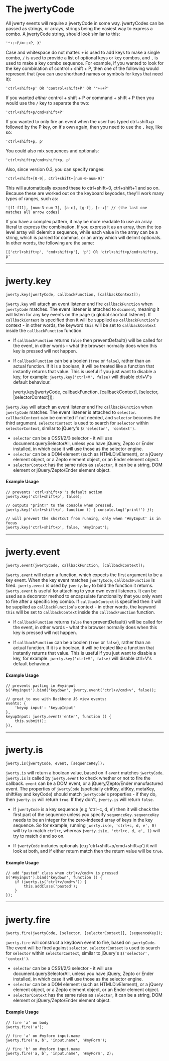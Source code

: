 The jwertyCode
==============

All jwerty events will require a jwertyCode in some way. jwertyCodes can be
passed as strings, or arrays, strings being the easiest way to express a combo.
A jwertyCode string, should look similar to this:

    '⌃+⇧+P/⌘+⇧+P, X'

Case and whitespace do not matter. `+` is used to add keys to make a single
combo, `/` is used to provide a list of optional keys or key combos, and `,` is
used to make a key combo sequence. For example, if you wanted to look for the
key combination of control + shift + P, then one of the following would
represent that (you can use shorthand names or symbols for keys that need it):

    'ctrl+shift+p' OR 'control+shift+P' OR '⌃+⇧+P'

If you wanted *either* control + shift + P *or* command + shift + P then you
would use the `/` key to separate the two:

    'ctrl+shift+p/cmd+shift+P'

If you wanted to only fire an event when the user has typed ctrl+shift+p
followed by the P key, on it's own again, then you need to use the `,` key, like
so:

    'ctrl+shift+p, p'
    
You could also mix sequences and optionals:

    'ctrl+shift+p/cmd+shift+p, p'

Also, since version 0.3, you can specify ranges:

    'ctrl+shift+[0-9], ctrl+shift+[num-0-num-9]'

This will automatically expand these to ctrl+shift+0, ctrl+shift+1 and so on.
Because these are worked out on the keyboard keycodes, they'll work many types
of ranges, such as:

    '[f1-f11], [num-3-num-7], [a-c], [g-f], [←-↓]' // (the last one matches all arrow codes)
    
If you have a complex pattern, it may be more readable to use an array literal
to express the combination. If you express it as an array, then the top level
array will delemit a sequence, while each value in the array can be a string,
which is parsed for commas, or an array which will delimit optionals.
In other words, the following are the same:

    [['ctrl+shift+p', 'cmd+shift+p'], 'p'] OR 'ctrl+shift+p/cmd+shift+p, p'

--------------------------------------------------------------------------------
    
jwerty.key
==========

    jwerty.key(jwertyCode, callbackFunction, [callbackContext]);

`jwerty.key` will attach an event listener and fire `callbackFunction` when
`jwertyCode` matches. The event listener is attached to `document`, meaning
it will listen for any key events on the page (a global shortcut listener). If
`callbackContext` is specified then it will be supplied as
`callbackFunction`'s context - in other words, the keyword `this` will be
set to `callbackContext` inside the `callbackFunction` function.

 - If `callbackFunction` returns `false` then preventDefault() will be
   called for the event, in other words - what the browser normally does when
   this key is pressed will not happen.
   
 - If `callbackFunction` can be a boolen (`true` or `false`), rather than an
   actual function. If it is a boolean, it will be treated like a function that
   instantly returns that value. This is useful if you just want to disable a
   key, for example: `jwerty.key('ctrl+V', false)` will disable ctrl+V's default
   behaviour.

    jwerty.key(jwertyCode, callbackFunction, [callbackContext], [selector, [selectorContext]]);

`jwerty.key` will attach an event listener and fire `callbackFunction` when
`jwertyCode` matches. The event listener is attached to `selector`.
`callbackContext` can be ommited if not needed, and `selector` becomes
the third argument. `selectorContext` is used to search for `selector`
within `selectorContext`, similar to jQuery's `$('selector', 'context')`.

 - `selector` can be a CSS1/2/3 selector - it will use
   document.querySelectorAll, unless you have jQuery, Zepto or Ender installed,
   in which case it will use those as the selector engine.
 - `selector` can be a DOM element (such as HTMLDivElement), or a jQuery
   element object, or a Zepto element object, or an Ender element object.
 - `selectorContext` has the same rules as `selector`, it can be a
   string, DOM element or jQuery/Zepto/Ender element object.

#### Example Usage

    // prevents 'ctrl+shift+p''s default action
    jwerty.key('ctrl+shift+p', false);
    
    // outputs "print!" to the console when pressed.
    jwerty.key('ctrl+shift+p', function () { console.log('print!') });
    
    // will prevent the shortcut from running, only when '#myInput' is in focus
    jwerty.key('ctrl+shift+p', false, '#myInput');

--------------------------------------------------------------------------------
    
jwerty.event
==========

    jwerty.event(jwertyCode, callbackFunction, [callbackContext]);

`jwerty.event` will return a function, which expects the first argument to be a
key event. When the key event matches `jwertyCode`, `callbackFunction`
is fired. `jwerty.event` is used by `jwerty.key` to bind the function it returns.
`jwerty.event` is useful for attaching to your own event listeners. It can be
used as a decorator method to encapsulate functionality that you only want to
fire after a specific key combo. If `callbackContext` is specified then it
will be supplied as `callbackFunction`'s context - in other words, the
keyword `this` will be set to `callbackContext` inside the
`callbackFunction` function.

 - If `callbackFunction` returns `false` then preventDefault() will be
   called for the event, in other words - what the browser normally does when
   this key is pressed will not happen.
   
 - If `callbackFunction` can be a boolen (`true` or `false`), rather than an
   actual function. If it is a boolean, it will be treated like a function that
   instantly returns that value. This is useful if you just want to disable a
   key, for example: `jwerty.key('ctrl+V', false)` will disable ctrl+V's default
   behaviour.
   
#### Example Usage

    // prevents pasting in #myinput
    $('#myinput').bind('keydown', jwerty.event('ctrl+v/cmd+v', false));
    
    // great to use with Backbone JS view events:
    events: {
        'keyup input': 'keyupInput'
    },
    keyupInput: jwerty.event('enter', function () {
        this.submit();
    }),  

--------------------------------------------------------------------------------
    
jwerty.is
==========

    jwerty.is(jwertyCode, event, [sequenceKey]);

`jwerty.is` will return a boolean value, based on if `event` matches
`jwertyCode`. `jwerty.is` is called by `jwerty.event` to check whether or
not to fire the callback. `event` can be a DOM event, or a
jQuery/Zepto/Ender manufactured event. The properties of `jwertyCode`
(speficially ctrlKey, altKey, metaKey, shiftKey and keyCode) should match
`jwertyCode`'s properties - if they do, then `jwerty.is` will return `true`.
If they don't, `jwerty.is` will return `false`.

 - If `jwertyCode` is a key sequence (e.g 'ctrl+c, d, e') then it will check
   the first part of the sequence unless you specify `sequenceKey`.
   `sequenceKey` needs to be an integer for the zero-indexed array of keys
   in the key sequence. So for example, running `jwerty.is(e, 'ctrl+c, d, e', 0)`
   will try to match `ctrl+c`, whereas `jwerty.is(e, 'ctrl+c, d, e', 1)` will
   try to match `d` and so on.

 - If `jwertyCode` includes optionals (e.g 'ctrl+shift+p/cmd+shift+p') it
   will look at both, and if either return match then the return value will be
   `true`.
   
#### Example Usage

    // add "pasted" class when ctrl+v/cmd+v is pressed
    $('#myinput').bind('keydown', function () {
        if (jwerty.is('ctrl+v/cmd+v')) {
            this.addClass('pasted');
        }
    });
   
--------------------------------------------------------------------------------
    
jwerty.fire
==========

    jwerty.fire(jwertyCode, [selector, [selectorContext]], [sequenceKey]);

`jwerty.fire` will construct a keydown event to fire, based on `jwertyCode`.
The event will be fired against `selector`. `selectorContext` is used to
search for `selector` within `selectorContext`, similar to jQuery's
`$('selector', 'context')`.

 - `selector` can be a CSS1/2/3 selector - it will use
   document.querySelectorAll, unless you have jQuery, Zepto or Ender installed,
   in which case it will use those as the selector engine.
 - `selector` can be a DOM element (such as HTMLDivElement), or a jQuery
   element object, or a Zepto element object, or an Ender element object.
 - `selectorContext` has the same rules as `selector`, it can be a
   string, DOM element or jQuery/Zepto/Ender element object.
   
#### Example Usage

    // fire 'a' on body
    jwerty.fire('a');
    
    // fire 'a' on #myform input.name
    jwerty.fire('a, b', 'input.name', '#myForm');
    
    // fire 'b' on #myform input.name
    jwerty.fire('a, b', 'input.name', '#myForm', 2);